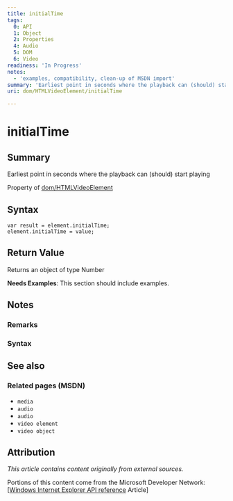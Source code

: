 ```yaml
---
title: initialTime
tags:
  0: API
  1: Object
  2: Properties
  4: Audio
  5: DOM
  6: Video
readiness: 'In Progress'
notes:
  - 'examples, compatibility, clean-up of MSDN import'
summary: 'Earliest point in seconds where the playback can (should) start playing'
uri: dom/HTMLVideoElement/initialTime

---
```

# initialTime

## Summary

Earliest point in seconds where the playback can (should) start playing

<span data-meta="applies_to" data-type="key">Property of <span data-type="value">[dom/HTMLVideoElement](/dom/HTMLVideoElement)</span></span>

## Syntax

``` {.js}
var result = element.initialTime;
element.initialTime = value;
```

## Return Value

<span data-meta="return" data-type="key">Returns an object of type <span data-type="value">Number</span></span>

**Needs Examples**: This section should include examples.

## Notes

### Remarks

### Syntax

## See also

### Related pages (MSDN)

-   `media`
-   `audio`
-   `audio`
-   `video element`
-   `video object`

## Attribution

*This article contains content originally from external sources.*

Portions of this content come from the Microsoft Developer Network: [[Windows Internet Explorer API reference](http://msdn.microsoft.com/en-us/library/ie/hh828809%28v=vs.85%29.aspx) Article]

